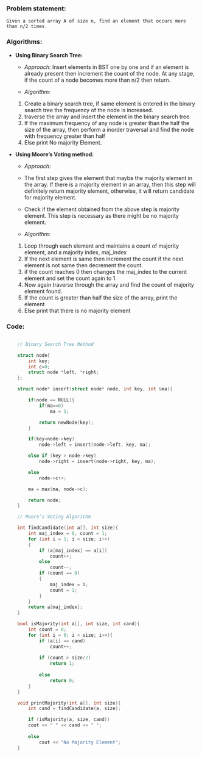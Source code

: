 ### Problem statement: 

    Given a sorted array A of size n, find an element that occurs more than n/2 times.

### Algorithms:

- **Using Binary Search Tree:**
    - *Approach:*
    Insert elements in BST one by one and if an element is already present then increment the count of the node. At any stage, if the count of a node becomes more than n/2 then return.

    - *Algorithm:*
    1. Create a binary search tree, if same element is entered in the binary search tree the frequency of the node is increased.
    2. traverse the array and insert the element in the binary search tree.
    3. If the maximum frequency of any node is greater than the half the size of the array, then perform a inorder traversal and find the node with frequency greater than half
    4. Else print No majority Element.

- **Using Moore’s Voting method:**
    - *Approach:* 
    - The first step gives the element that maybe the majority element in the array. If there is a majority element in an array, then this step will definitely return majority element, otherwise, it will return candidate for majority element.
    - Check if the element obtained from the above step is majority element. This step is necessary as there might be no majority element.
    
    - *Algorithm:*
    1. Loop through each element and maintains a count of majority element, and a majority index, maj_index
    2. If the next element is same then increment the count if the next element is not same then decrement the count.
    3. if the count reaches 0 then changes the maj_index to the current element and set the count again to 1.
    4. Now again traverse through the array and find the count of majority element found.
    5. If the count is greater than half the size of the array, print the element
    6. Else print that there is no majority element
            

### Code:

``` cpp

    // Binary Search Tree Method

    struct node{
        int key;
        int c=0;
        struct node *left, *right;
    };

    struct node* insert(struct node* node, int key, int &ma){

        if(node == NULL){
            if(ma==0)
                ma = 1;

            return newNode(key);
        }

        if(key<node->key)
            node->left = insert(node->left, key, ma);

        else if (key > node->key)
            node->right = insert(node->right, key, ma);

        else
            node->c++;

        ma = max(ma, node->c);

        return node;
    }

    // Moore’s Voting Algorithm

    int findCandidate(int a[], int size){ 
        int maj_index = 0, count = 1; 
        for (int i = 1; i < size; i++) 
        { 
            if (a[maj_index] == a[i]) 
                count++; 
            else
                count--; 
            if (count == 0) 
            { 
                maj_index = i; 
                count = 1; 
            } 
        } 
        return a[maj_index]; 
    }

    bool isMajority(int a[], int size, int cand){ 
        int count = 0; 
        for (int i = 0; i < size; i++){
            if (a[i] == cand) 
                count++; 
                
            if (count > size/2) 
                return 1; 
            
            else
                return 0;
        }
    }

    void printMajority(int a[], int size){
        int cand = findCandidate(a, size); 

        if (isMajority(a, size, cand)) 
        cout << " " << cand << " "; 
     
        else
            cout << "No Majority Element"; 
    } 


```
